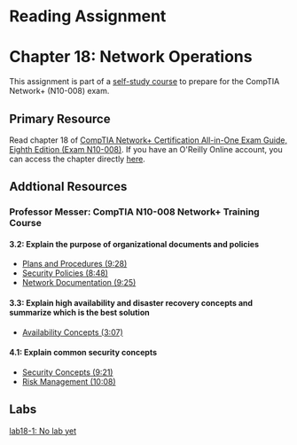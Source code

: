 # Reading Assignment
# Chapter 18: Network Operations
This assignment is part of a [self-study course](../README.md) to prepare for the CompTIA Network+ (N10-008) exam.
## Primary Resource
Read chapter 18 of [CompTIA Network+ Certification All-in-One Exam Guide, Eighth Edition (Exam N10-008)](https://www.amazon.com/CompTIA-Network-Certification-N10-008-Comptia/dp/1264269056).  If you have an O'Reilly Online account, you can access the chapter directly [here](https://learning.oreilly.com/library/view/comptia-network-certification/9781260122398/ch18.xhtml).
## Addtional Resources

### Professor Messer: CompTIA N10-008 Network+ Training Course

#### 3.2: Explain the purpose of organizational documents and policies
- [Plans and Procedures (9:28)](https://www.youtube.com/watch?v=SECh79s5bV4&list=PLG49S3nxzAnlCJiCrOYuRYb6cne864a7G&index=57)
- [Security Policies (8:48)](https://www.youtube.com/watch?v=MC-wWu9Q_jM&list=PLG49S3nxzAnlCJiCrOYuRYb6cne864a7G&index=58)
- [Network Documentation (9:25)](https://www.youtube.com/watch?v=ddB6y_f4ISM&list=PLG49S3nxzAnlCJiCrOYuRYb6cne864a7G&index=59)

#### 3.3: Explain high availability and disaster recovery concepts and summarize which is the best solution
- [Availability Concepts (3:07)](https://www.youtube.com/watch?v=ZepiOehImWQ&list=PLG49S3nxzAnlCJiCrOYuRYb6cne864a7G&index=64)

#### 4.1: Explain common security concepts
- [Security Concepts (9:21)](https://www.youtube.com/watch?v=4wsj_nEI1Ds&list=PLG49S3nxzAnlCJiCrOYuRYb6cne864a7G&index=66)
- [Risk Management (10:08)](https://www.youtube.com/watch?v=uPFEEpRp9Cc&list=PLG49S3nxzAnlCJiCrOYuRYb6cne864a7G&index=69)

## Labs
[lab18-1: No lab yet](lab18-1.md)</br>
